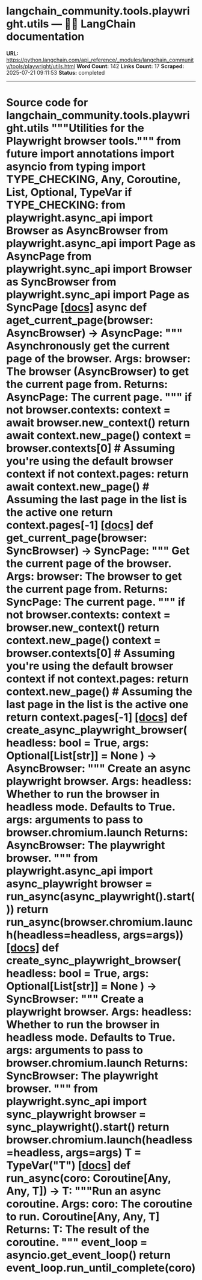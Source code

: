 # langchain_community.tools.playwright.utils — 🦜🔗 LangChain  documentation

**URL:** https://python.langchain.com/api_reference/_modules/langchain_community/tools/playwright/utils.html
**Word Count:** 142
**Links Count:** 17
**Scraped:** 2025-07-21 09:11:53
**Status:** completed

---

# Source code for langchain\_community.tools.playwright.utils               """Utilities for the Playwright browser tools."""          from __future__ import annotations          import asyncio     from typing import TYPE_CHECKING, Any, Coroutine, List, Optional, TypeVar          if TYPE_CHECKING:         from playwright.async_api import Browser as AsyncBrowser         from playwright.async_api import Page as AsyncPage         from playwright.sync_api import Browser as SyncBrowser         from playwright.sync_api import Page as SyncPage                              [[docs]](https://python.langchain.com/api_reference/community/tools/langchain_community.tools.playwright.utils.aget_current_page.html#langchain_community.tools.playwright.utils.aget_current_page)     async def aget_current_page(browser: AsyncBrowser) -> AsyncPage:         """         Asynchronously get the current page of the browser.              Args:             browser: The browser (AsyncBrowser) to get the current page from.              Returns:             AsyncPage: The current page.         """         if not browser.contexts:             context = await browser.new_context()             return await context.new_page()         context = browser.contexts[0]  # Assuming you're using the default browser context         if not context.pages:             return await context.new_page()         # Assuming the last page in the list is the active one         return context.pages[-1]                                             [[docs]](https://python.langchain.com/api_reference/community/tools/langchain_community.tools.playwright.utils.get_current_page.html#langchain_community.tools.playwright.utils.get_current_page)     def get_current_page(browser: SyncBrowser) -> SyncPage:         """         Get the current page of the browser.         Args:             browser: The browser to get the current page from.              Returns:             SyncPage: The current page.         """         if not browser.contexts:             context = browser.new_context()             return context.new_page()         context = browser.contexts[0]  # Assuming you're using the default browser context         if not context.pages:             return context.new_page()         # Assuming the last page in the list is the active one         return context.pages[-1]                                             [[docs]](https://python.langchain.com/api_reference/community/tools/langchain_community.tools.playwright.utils.create_async_playwright_browser.html#langchain_community.tools.playwright.utils.create_async_playwright_browser)     def create_async_playwright_browser(         headless: bool = True, args: Optional[List[str]] = None     ) -> AsyncBrowser:         """         Create an async playwright browser.              Args:             headless: Whether to run the browser in headless mode. Defaults to True.             args: arguments to pass to browser.chromium.launch              Returns:             AsyncBrowser: The playwright browser.         """         from playwright.async_api import async_playwright              browser = run_async(async_playwright().start())         return run_async(browser.chromium.launch(headless=headless, args=args))                                             [[docs]](https://python.langchain.com/api_reference/community/tools/langchain_community.tools.playwright.utils.create_sync_playwright_browser.html#langchain_community.tools.playwright.utils.create_sync_playwright_browser)     def create_sync_playwright_browser(         headless: bool = True, args: Optional[List[str]] = None     ) -> SyncBrowser:         """         Create a playwright browser.              Args:             headless: Whether to run the browser in headless mode. Defaults to True.             args: arguments to pass to browser.chromium.launch              Returns:             SyncBrowser: The playwright browser.         """         from playwright.sync_api import sync_playwright              browser = sync_playwright().start()         return browser.chromium.launch(headless=headless, args=args)                              T = TypeVar("T")                              [[docs]](https://python.langchain.com/api_reference/community/tools/langchain_community.tools.playwright.utils.run_async.html#langchain_community.tools.playwright.utils.run_async)     def run_async(coro: Coroutine[Any, Any, T]) -> T:         """Run an async coroutine.              Args:             coro: The coroutine to run. Coroutine[Any, Any, T]              Returns:             T: The result of the coroutine.         """         event_loop = asyncio.get_event_loop()         return event_loop.run_until_complete(coro)